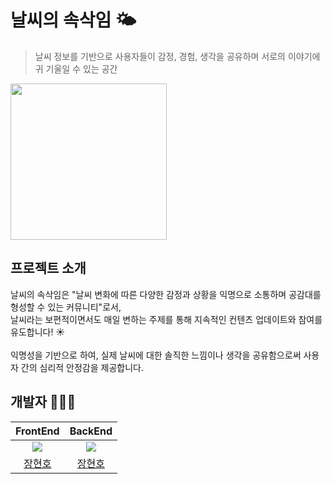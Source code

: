 # 날씨의 속삭임 🌤️
> 날씨 정보를 기반으로 사용자들이 감정, 경험, 생각을 공유하며 서로의 이야기에 귀 기울일 수 있는 공간


<img src="https://github.com/hyunolike/weather-web/assets/61215550/d697f38b-212a-4ea9-8cb5-0fdb216b100d" width=250px />


## 프로젝트 소개
날씨의 속삭임은 "날씨 변화에 따른 다양한 감정과 상황을 익명으로 소통하며 공감대를 형성할 수 있는 커뮤니티"로서, <br/>
날씨라는 보편적이면서도 매일 변하는 주제를 통해 지속적인 컨텐츠 업데이트와 참여를 유도합니다! ☀️
<br/>
<br/>
익명성을 기반으로 하여, 실제 날씨에 대한 솔직한 느낌이나 생각을 공유함으로써 사용자 간의 심리적 안정감을 제공합니다.

## 개발자 🧑🏻‍💻
|FrontEnd|BackEnd|
|:-:|:-:|
|![](https://avatars.githubusercontent.com/hyunolike?size=100)|![](https://avatars.githubusercontent.com/hyunolike?size=100)|
|[장현호](https://github.com/hyunolike)|[장현호](https://github.com/hyunolike)|
